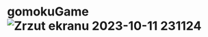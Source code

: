 # gomokuGame![Zrzut ekranu 2023-10-11 231124](https://github.com/rutkowsm/gomokuGame/assets/37616390/35cb0513-8eea-441d-8da9-7b1d17b059bf)
